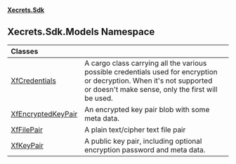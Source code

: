 #### [Xecrets.Sdk](index.md 'index')

## Xecrets.Sdk.Models Namespace

| Classes | |
| :--- | :--- |
| [XfCredentials](Xecrets.Sdk.Models.XfCredentials.md 'Xecrets.Sdk.Models.XfCredentials') | A cargo class carrying all the various possible credentials used for encryption or decryption. When it's not supported<br/>or doesn't make sense, only the first will be used. |
| [XfEncryptedKeyPair](Xecrets.Sdk.Models.XfEncryptedKeyPair.md 'Xecrets.Sdk.Models.XfEncryptedKeyPair') | An encrypted key pair blob with some meta data. |
| [XfFilePair](Xecrets.Sdk.Models.XfFilePair.md 'Xecrets.Sdk.Models.XfFilePair') | A plain text/cipher text file pair |
| [XfKeyPair](Xecrets.Sdk.Models.XfKeyPair.md 'Xecrets.Sdk.Models.XfKeyPair') | A public key pair, including optional encryption password and meta data. |

